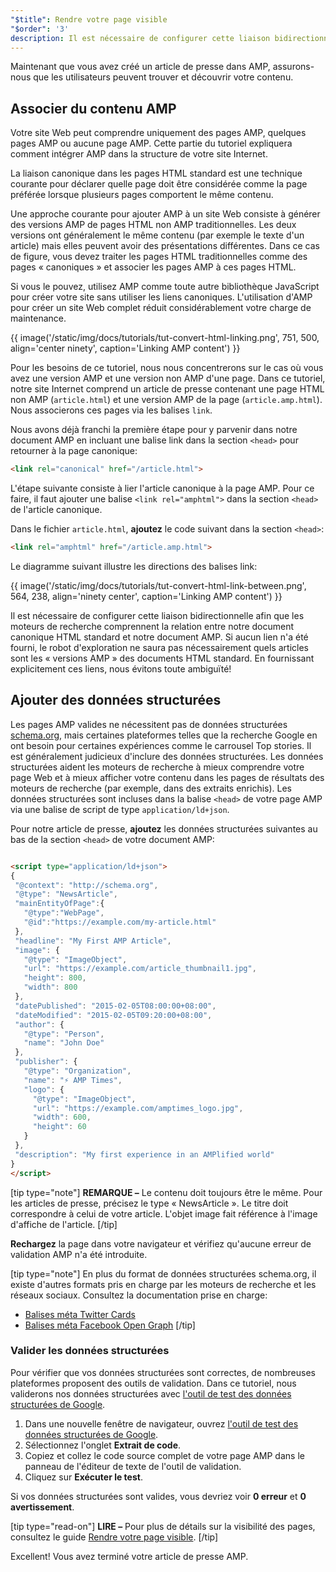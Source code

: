 ```yaml
---
"$title": Rendre votre page visible
"$order": '3'
description: Il est nécessaire de configurer cette liaison bidirectionnelle afin que les moteurs de recherche comprennent la relation entre notre document canonique HTML standard et notre document AMP.
---
```


Maintenant que vous avez créé un article de presse dans AMP, assurons-nous que les utilisateurs peuvent trouver et découvrir votre contenu.

## Associer du contenu AMP

Votre site Web peut comprendre uniquement des pages AMP, quelques pages AMP ou aucune page AMP. Cette partie du tutoriel expliquera comment intégrer AMP dans la structure de votre site Internet.

La liaison canonique dans les pages HTML standard est une technique courante pour déclarer quelle page doit être considérée comme la page préférée lorsque plusieurs pages comportent le même contenu.

Une approche courante pour ajouter AMP à un site Web consiste à générer des versions AMP de pages HTML non AMP traditionnelles. Les deux versions ont généralement le même contenu (par exemple le texte d'un article) mais elles peuvent avoir des présentations différentes. Dans ce cas de figure, vous devez traiter les pages HTML traditionnelles comme des pages « canoniques » et associer les pages AMP à ces pages HTML.

Si vous le pouvez, utilisez AMP comme toute autre bibliothèque JavaScript pour créer votre site sans utiliser les liens canoniques. L'utilisation d'AMP pour créer un site Web complet réduit considérablement votre charge de maintenance.

{{ image('/static/img/docs/tutorials/tut-convert-html-linking.png', 751, 500, align='center ninety', caption='Linking AMP content') }}

Pour les besoins de ce tutoriel, nous nous concentrerons sur le cas où vous avez une version AMP et une version non AMP d'une page. Dans ce tutoriel, notre site Internet comprend un article de presse contenant une page HTML non AMP (`article.html`) et une version AMP de la page (`article.amp.html`). Nous associerons ces pages via les balises `link`.

Nous avons déjà franchi la première étape pour y parvenir dans notre document AMP en incluant une balise link dans la section `<head>` pour retourner à la page canonique:

```html
<link rel="canonical" href="/article.html">
```

L'étape suivante consiste à lier l'article canonique à la page AMP. Pour ce faire, il faut ajouter une balise `<link rel="amphtml">` dans la section `<head>` de l'article canonique.

Dans le fichier `article.html`, **ajoutez** le code suivant dans la section `<head>`:

```html
<link rel="amphtml" href="/article.amp.html">
```

Le diagramme suivant illustre les directions des balises link:

{{ image('/static/img/docs/tutorials/tut-convert-html-link-between.png', 564, 238, align='ninety center', caption='Linking AMP content') }}

Il est nécessaire de configurer cette liaison bidirectionnelle afin que les moteurs de recherche comprennent la relation entre notre document canonique HTML standard et notre document AMP. Si aucun lien n'a été fourni, le robot d'exploration ne saura pas nécessairement quels articles sont les « versions AMP » des documents HTML standard. En fournissant explicitement ces liens, nous évitons toute ambiguïté!

## Ajouter des données structurées

Les pages AMP valides ne nécessitent pas de données structurées [schema.org](http://schema.org/), mais certaines plateformes telles que la recherche Google en ont besoin pour certaines expériences comme le carrousel Top stories. Il est généralement judicieux d'inclure des données structurées. Les données structurées aident les moteurs de recherche à mieux comprendre votre page Web et à mieux afficher votre contenu dans les pages de résultats des moteurs de recherche (par exemple, dans des extraits enrichis). Les données structurées sont incluses dans la balise `<head>` de votre page AMP via une balise de script de type `application/ld+json`.

Pour notre article de presse, **ajoutez** les données structurées suivantes au bas de la section `<head>` de votre document AMP:

```html

<script type="application/ld+json">
{
 "@context": "http://schema.org",
 "@type": "NewsArticle",
 "mainEntityOfPage":{
   "@type":"WebPage",
   "@id":"https://example.com/my-article.html"
 },
 "headline": "My First AMP Article",
 "image": {
   "@type": "ImageObject",
   "url": "https://example.com/article_thumbnail1.jpg",
   "height": 800,
   "width": 800
 },
 "datePublished": "2015-02-05T08:00:00+08:00",
 "dateModified": "2015-02-05T09:20:00+08:00",
 "author": {
   "@type": "Person",
   "name": "John Doe"
 },
 "publisher": {
   "@type": "Organization",
   "name": "⚡ AMP Times",
   "logo": {
     "@type": "ImageObject",
     "url": "https://example.com/amptimes_logo.jpg",
     "width": 600,
     "height": 60
   }
 },
 "description": "My first experience in an AMPlified world"
}
</script>
```

[tip type="note"] **REMARQUE –**  Le contenu doit toujours être le même. Pour les articles de presse, précisez le type « NewsArticle ». Le titre doit correspondre à celui de votre article. L'objet image fait référence à l'image d'affiche de l'article. [/tip]

**Rechargez** la page dans votre navigateur et vérifiez qu'aucune erreur de validation AMP n'a été introduite.

[tip type="note"] En plus du format de données structurées schema.org, il existe d'autres formats pris en charge par les moteurs de recherche et les réseaux sociaux. Consultez la documentation prise en charge:

- [Balises méta Twitter Cards](https://dev.twitter.com/cards/overview)
- [Balises méta Facebook Open Graph](https://developers.facebook.com/docs/sharing/webmasters) [/tip]

### Valider les données structurées

Pour vérifier que vos données structurées sont correctes, de nombreuses plateformes proposent des outils de validation. Dans ce tutoriel, nous validerons nos données structurées avec [l'outil de test des données structurées de Google](https://developers.google.com/structured-data/testing-tool/).

1. Dans une nouvelle fenêtre de navigateur, ouvrez [l'outil de test des données structurées de Google](https://developers.google.com/structured-data/testing-tool/).
2. Sélectionnez l'onglet **Extrait de code**.
3. Copiez et collez le code source complet de votre page AMP dans le panneau de l'éditeur de texte de l'outil de validation.
4. Cliquez sur **Exécuter le test**.

Si vos données structurées sont valides, vous devriez voir **0 erreur** et **0 avertissement**.

[tip type="read-on"] **LIRE –** Pour plus de détails sur la visibilité des pages, consultez le guide [Rendre votre page visible](../../../../documentation/guides-and-tutorials/optimize-measure/discovery.md). [/tip]

Excellent! Vous avez terminé votre article de presse AMP.
